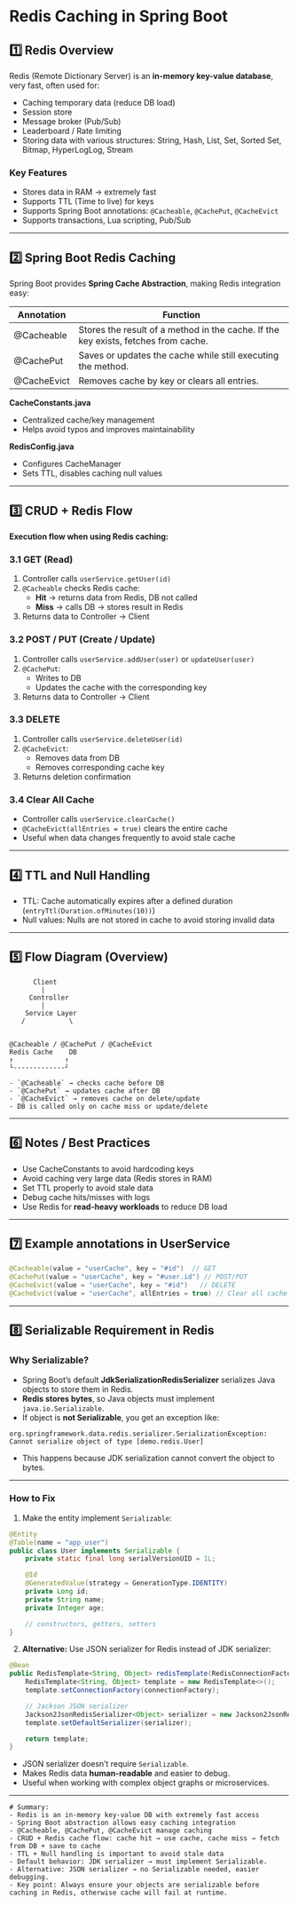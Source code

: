 

# Redis Caching in Spring Boot

## 1️⃣ Redis Overview
Redis (Remote Dictionary Server) is an **in-memory key-value database**, very fast, often used for:
- Caching temporary data (reduce DB load)
- Session store
- Message broker (Pub/Sub)
- Leaderboard / Rate limiting
- Storing data with various structures: String, Hash, List, Set, Sorted Set, Bitmap, HyperLogLog, Stream

### Key Features
- Stores data in RAM → extremely fast
- Supports TTL (Time to live) for keys
- Supports Spring Boot annotations: `@Cacheable`, `@CachePut`, `@CacheEvict`
- Supports transactions, Lua scripting, Pub/Sub

---

## 2️⃣ Spring Boot Redis Caching

Spring Boot provides **Spring Cache Abstraction**, making Redis integration easy:

| Annotation      | Function |
|-----------------|-----------|
| @Cacheable      | Stores the result of a method in the cache. If the key exists, fetches from cache. |
| @CachePut       | Saves or updates the cache while still executing the method. |
| @CacheEvict     | Removes cache by key or clears all entries. |

**CacheConstants.java**
- Centralized cache/key management
- Helps avoid typos and improves maintainability

**RedisConfig.java**
- Configures CacheManager
- Sets TTL, disables caching null values

---

## 3️⃣ CRUD + Redis Flow

**Execution flow when using Redis caching:**

### 3.1 GET (Read)
1. Controller calls `userService.getUser(id)`
2. `@Cacheable` checks Redis cache:
    - **Hit** → returns data from Redis, DB not called
    - **Miss** → calls DB → stores result in Redis
3. Returns data to Controller → Client

### 3.2 POST / PUT (Create / Update)
1. Controller calls `userService.addUser(user)` or `updateUser(user)`
2. `@CachePut`:
    - Writes to DB
    - Updates the cache with the corresponding key
3. Returns data to Controller → Client

### 3.3 DELETE
1. Controller calls `userService.deleteUser(id)`
2. `@CacheEvict`:
    - Removes data from DB
    - Removes corresponding cache key
3. Returns deletion confirmation

### 3.4 Clear All Cache
- Controller calls `userService.clearCache()`
- `@CacheEvict(allEntries = true)` clears the entire cache
- Useful when data changes frequently to avoid stale cache

---

## 4️⃣ TTL and Null Handling
- TTL: Cache automatically expires after a defined duration (`entryTtl(Duration.ofMinutes(10))`)
- Null values: Nulls are not stored in cache to avoid storing invalid data

---

## 5️⃣ Flow Diagram (Overview)

```
      Client
        |
     Controller
        |
    Service Layer
   /           \


@Cacheable / @CachePut / @CacheEvict
Redis Cache    DB
↑             ↑
└-------------┘

- `@Cacheable` → checks cache before DB
- `@CachePut` → updates cache after DB
- `@CacheEvict` → removes cache on delete/update
- DB is called only on cache miss or update/delete

```
---

## 6️⃣ Notes / Best Practices
- Use CacheConstants to avoid hardcoding keys
- Avoid caching very large data (Redis stores in RAM)
- Set TTL properly to avoid stale data
- Debug cache hits/misses with logs
- Use Redis for **read-heavy workloads** to reduce DB load

---

## 7️⃣ Example annotations in UserService

```java
@Cacheable(value = "userCache", key = "#id")  // GET
@CachePut(value = "userCache", key = "#user.id") // POST/PUT
@CacheEvict(value = "userCache", key = "#id")   // DELETE
@CacheEvict(value = "userCache", allEntries = true) // Clear all cache
```

---
## 8️⃣ Serializable Requirement in Redis

### Why Serializable?

* Spring Boot’s default **JdkSerializationRedisSerializer** serializes Java objects to store them in Redis.
* **Redis stores bytes**, so Java objects must implement `java.io.Serializable`.
* If object is **not Serializable**, you get an exception like:

```
org.springframework.data.redis.serializer.SerializationException: Cannot serialize object of type [demo.redis.User]
```

* This happens because JDK serialization cannot convert the object to bytes.

---

### How to Fix

1. Make the entity implement `Serializable`:

```java
@Entity
@Table(name = "app_user")
public class User implements Serializable {
    private static final long serialVersionUID = 1L;

    @Id
    @GeneratedValue(strategy = GenerationType.IDENTITY)
    private Long id;
    private String name;
    private Integer age;

    // constructors, getters, setters
}
```

2. **Alternative:** Use JSON serializer for Redis instead of JDK serializer:

```java
@Bean
public RedisTemplate<String, Object> redisTemplate(RedisConnectionFactory connectionFactory) {
    RedisTemplate<String, Object> template = new RedisTemplate<>();
    template.setConnectionFactory(connectionFactory);

    // Jackson JSON serializer
    Jackson2JsonRedisSerializer<Object> serializer = new Jackson2JsonRedisSerializer<>(Object.class);
    template.setDefaultSerializer(serializer);

    return template;
}
```

* JSON serializer doesn’t require `Serializable`.
* Makes Redis data **human-readable** and easier to debug.
* Useful when working with complex object graphs or microservices.

---


```
# Summary:
- Redis is an in-memory key-value DB with extremely fast access
- Spring Boot abstraction allows easy caching integration
- @Cacheable, @CachePut, @CacheEvict manage caching
- CRUD + Redis cache flow: cache hit → use cache, cache miss → fetch from DB + save to cache
- TTL + Null handling is important to avoid stale data
- Default behavior: JDK serializer → must implement Serializable.
- Alternative: JSON serializer → no Serializable needed, easier debugging. 
- Key point: Always ensure your objects are serializable before caching in Redis, otherwise cache will fail at runtime.
```